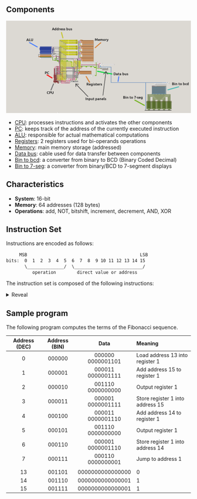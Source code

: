 ## Components

![Computer components map](components_map.png)

- [CPU](components/CPU.md): processes instructions and activates the other components
- [PC](components/CPU.md#program-counter): keeps track of the address of the currently executed instruction
- [ALU](components/ALU.md): responsible for actual mathematical computations
- [Registers](components/registers.md): 2 registers used for bi-operands operations
- [Memory](components/registers.md#memory): main memory storage (addressed)
- [Data bus](components/data_bus.md): cable used for data transfer between components
- [Bin to bcd](components/bin_to_bcd.md): a converter from binary to BCD (Binary Coded Decimal)
- [Bin to 7-seg](components/bcd_to_7seg.md): a converter from binary/BCD to 7-segment displays
  
## Characteristics
- **System**: 16-bit
- **Memory**: 64 addresses (128 bytes)
- **Operations**: add, NOT, bitshift, increment, decrement, AND, XOR

## Instruction Set

Instructions are encoded as follows:
```
     MSB                                           LSB
bits:  0  1  2  3  4  5  6  7  8  9 10 11 12 13 14 15
       \______________/  \__________________________/
          operation        direct value or address
```

The instruction set is composed of the following instructions:
<details>
<summary>Reveal</summary>

| Opcode (DEC) | Opcode (BIN) | Name | Description |
|:---:|:---:|:---|:---|
|  0 | 000000 | LOAD R1 | Load the address into register 1 |
|  1 | 000001 | STORE R1 | Store content of register 1 into the address |
|  2 | 000010 | JUMP R1 IF | Jump to address if register 1 is equal to 0 |
|  3 | 000011 | ADD R1 | Add content at address to register 1 |
|  4 | 000100 | << R1 | Bithisft register 1 to left |
|  5 | 000101 | NOT R1 | Bitwise NOT register 1 |
|  6 | 000110 | JUMP | Jump to address |
|  7 | 000111 | STOP | Terminate program |
|  8 | 001000 | LOAD R2 | Load the address into register 2 |
|  9 | 001001 | STORE R2 | Store content of register 2 into the address |
| 10 | 001010 | JUMP R2 IF | Jump to address if register 2 is equal to 0 |
| 11 | 001011 | ADD R2 | Add content at address to register 2 |
| 12 | 001100 | << R2 | Bithisft register 2 to left |
| 13 | 001101 | NOT R2 | Bitwise NOT register 2 |
| 14 | 001110 | OUT R1 | Output register 1 |
| 15 | 001111 | OUT R2 | Output register 2 |
| | | | |
| 16 | 010000 | FETCH | Fetch the next instruction |
| 17 | 010001 | INCR R1 | Increment register 1 |
| 18 | 010010 | DECR R1 | _**(not impl.)**_ Decrement register 1 |
| 19 | 010011 | AND R1 | _**(not impl.)**_ Bitwise AND between content at address and register 1 |
| 20 | 010100 | XOR R1 | _**(not impl.)**_ Bitwise XOR between content at address and register 1 |
| 21 | 010101 | - | - |
| 22 | 010110 | - | - |
| 23 | 010111 | - | - |
| 24 | 011000 | - | - |
| 25 | 011001 | INCR R2 | _**(not impl.)**_ Increment register 2 |
| 26 | 011010 | DECR R2 | _**(not impl.)**_ Decrement register 2 |
| 27 | 011011 | AND R2 | _**(not impl.)**_ Bitwise AND between content at address and register 2 |
| 28 | 011100 | XOR R2 | _**(not impl.)**_ Bitwise XOR between content at address and register 2 |
| 29 | 011101 | - | - |
| 30 | 011110 | - | - |
| 31 | 011111 | - | - |

</details>

## Sample program

The following program computes the terms of the Fibonacci sequence.

| Address (DEC) | Address (BIN) | Data | Meaning |
|:---:|:---:|:---:|:---|
|  0 | 000000 | 000000 0000001101 | Load address 13 into register 1 |
|  1 | 000001 | 000011 0000001111 | Add address 15 to register 1 |
|  2 | 000010 | 001110 0000000000 | Output register 1 |
|  3 | 000011 | 000001 0000001111 | Store register 1 into address 15 |
|  4 | 000100 | 000011 0000001110 | Add address 14 to register 1 |
|  5 | 000101 | 001110 0000000000 | Output register 1 |
|  6 | 000110 | 000001 0000001110 | Store register 1 into address 14 |
|  7 | 000111 | 000110 0000000001 | Jump to address 1 |
| | | | |
| 13 | 001101 | 0000000000000000 | 0 |
| 14 | 001110 | 0000000000000001 | 1 |
| 15 | 001111 | 0000000000000001 | 1 |
